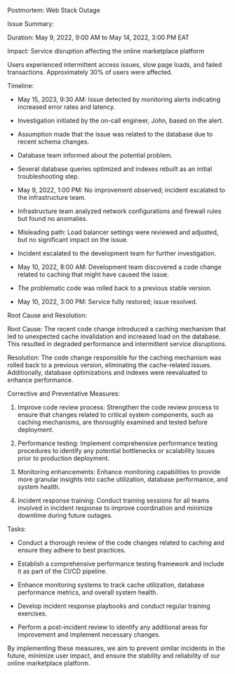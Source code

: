 Postmortem: Web Stack Outage

Issue Summary:

Duration: May 9, 2022, 9:00 AM to May 14, 2022, 3:00 PM EAT

Impact: Service disruption affecting the online marketplace platform

Users experienced intermittent access issues, slow page loads, and failed transactions. Approximately 30% of users were affected.

Timeline:

- May 15, 2023, 9:30 AM: Issue detected by monitoring alerts indicating increased error rates and latency.

- Investigation initiated by the on-call engineer, John, based on the alert.

- Assumption made that the issue was related to the database due to recent schema changes.

- Database team informed about the potential problem.

- Several database queries optimized and indexes rebuilt as an initial troubleshooting step.

- May 9, 2022, 1:00 PM: No improvement observed; incident escalated to the infrastructure team.

- Infrastructure team analyzed network configurations and firewall rules but found no anomalies.

- Misleading path: Load balancer settings were reviewed and adjusted, but no significant impact on the issue.

- Incident escalated to the development team for further investigation.

- May 10, 2022, 8:00 AM: Development team discovered a code change related to caching that might have caused the issue.

- The problematic code was rolled back to a previous stable version.

- May 10, 2022, 3:00 PM: Service fully restored; issue resolved.

Root Cause and Resolution:

Root Cause: The recent code change introduced a caching mechanism that led to unexpected cache invalidation and increased load on the database. This resulted in degraded performance and intermittent service disruptions.

Resolution: The code change responsible for the caching mechanism was rolled back to a previous version, eliminating the cache-related issues. Additionally, database optimizations and indexes were reevaluated to enhance performance.

Corrective and Preventative Measures:

1. Improve code review process: Strengthen the code review process to ensure that changes related to critical system components, such as caching mechanisms, are thoroughly examined and tested before deployment.

2. Performance testing: Implement comprehensive performance testing procedures to identify any potential bottlenecks or scalability issues prior to production deployment.

3. Monitoring enhancements: Enhance monitoring capabilities to provide more granular insights into cache utilization, database performance, and system health.

4. Incident response training: Conduct training sessions for all teams involved in incident response to improve coordination and minimize downtime during future outages.

Tasks:

- Conduct a thorough review of the code changes related to caching and ensure they adhere to best practices.

- Establish a comprehensive performance testing framework and include it as part of the CI/CD pipeline.

- Enhance monitoring systems to track cache utilization, database performance metrics, and overall system health.

- Develop incident response playbooks and conduct regular training exercises.

- Perform a post-incident review to identify any additional areas for improvement and implement necessary changes.

By implementing these measures, we aim to prevent similar incidents in the future, minimize user impact, and ensure the stability and reliability of our online marketplace platform.
